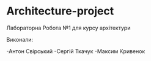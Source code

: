 # Architecture-project
 
Лабораторна Робота №1 для курсу архітектури

Виконали:

-Антон Свірський
-Сергій Ткачук
-Максим Кривенок
